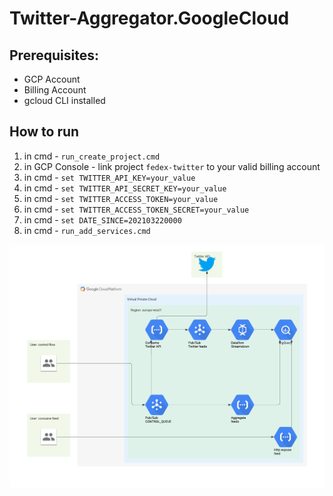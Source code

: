 # Twitter-Aggregator.GoogleCloud


## Prerequisites:
- GCP Account
- Billing Account
- gcloud CLI installed

## How to run

1) in cmd - ```run_create_project.cmd```
2) in GCP Console - link project ```fedex-twitter``` to your valid billing account
4) in cmd - ```set TWITTER_API_KEY=your_value```
5) in cmd - ```set TWITTER_API_SECRET_KEY=your_value```
6) in cmd - ```set TWITTER_ACCESS_TOKEN=your_value```
7) in cmd - ```set TWITTER_ACCESS_TOKEN_SECRET=your_value```
8) in cmd - ```set DATE_SINCE=202103220000```
9) in cmd - ```run_add_services.cmd```

![Screenshot](Twitter-consumer.png)